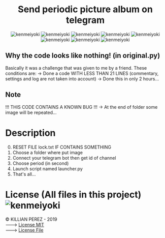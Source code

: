 <h1 align="center"> Send periodic picture album on telegram </h1>

<p align="center">
  <img src="https://img.shields.io/badge/status-UNSTABLE-yellow.svg?style=plastic" alt="kenmeiyoki" />
  <img src="https://img.shields.io/badge/last%20update-2021--03--29-informational?style=plastic" alt="kenmeiyoki" />
  <img src="https://img.shields.io/github/issues/Kenmeiyoki/periodic-send-image-album-telegram?style=plastic" alt="kenmeiyoki" />
  <img src="https://img.shields.io/github/release/Kenmeiyoki/periodic-send-image-album-telegram?style=plastic" alt="kenmeiyoki" />
  <img src="https://img.shields.io/github/forks/Kenmeiyoki/periodic-send-image-album-telegram?style=plastic" alt="kenmeiyoki" />
  <img src="https://img.shields.io/github/stars/Kenmeiyoki/periodic-send-image-album-telegram?style=plastic" alt="kenmeiyoki" />
  <img src="https://img.shields.io/github/license/Kenmeiyoki/periodic-send-image-album-telegram?style=plastic" alt="kenmeiyoki" />
  <img src="https://img.shields.io/badge/Made%20with-PYTHON%203.9-1f425f?style=plastic" alt="kenmeiyoki" />
</p>

## Why the code looks like nothing! (in original.py)
Basically it was a challenge that was given to me by a friend. These conditions are:
→ Done a code WITH LESS THAN 21 LINES (commentary, settings and log are not taken into account)
→ Done this in only 2 hours...

## Note
!!! THIS CODE CONTAINS A KNOWN BUG !!!
→ At the end of folder some image will be repeated...


# Description
0. RESET FILE lock.txt IF CONTAINS SOMETHING
1. Choose a folder where put image
2. Connect your telegram bot then get id of channel
3. Choose period (in second)
4. Launch script named launcher.py
5. That's all...

# License (All files in this project)  <img src="https://img.shields.io/github/license/Kenmeiyoki/periodic-send-image-album-telegram?style=plastic" alt="kenmeiyoki" />
© KILLIAN PEREZ - 2019 <BR/>
---> [License MIT](https://lbesson.mit-license.org/)<BR/>
---> [License File](LICENSE)


